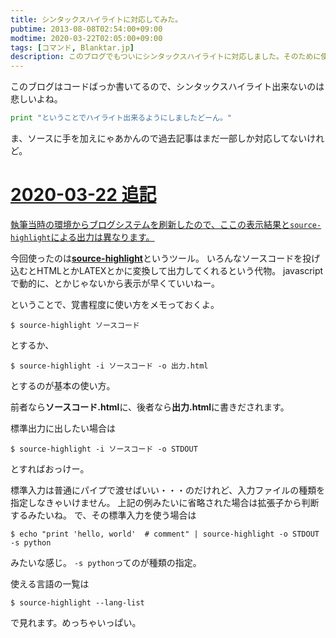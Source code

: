 ```yaml
---
title: シンタックスハイライトに対応してみた。
pubtime: 2013-08-08T02:54:00+09:00
modtime: 2020-03-22T02:05:00+09:00
tags: [コマンド, Blanktar.jp]
description: このブログでもついにシンタックスハイライトに対応しました。そのために使用した「source-highlight」というツールの使い方の解説です。
---
```


このブログはコードばっか書いてるので、シンタックスハイライト出来ないのは悲しいよね。
``` python
print "ということでハイライト出来るようにしましたどーん。"
```
ま、ソースに手を加えにゃあかんので過去記事はまだ一部しか対応してないけれど。

<ins date="2020-03-22">

# 2020-03-22 追記

執筆当時の環境からブログシステムを刷新したので、ここの表示結果と`source-highlight`による出力は異なります。

</ins>

今回使ったのは[**source-highlight**](http://www.gnu.org/software/src-highlite/)というツール。
いろんなソースコードを投げ込むとHTMLとかLATEXとかに変換して出力してくれるという代物。
javascriptで動的に、とかじゃないから表示が早くていいねー。

ということで、覚書程度に使い方をメモっておくよ。
``` shell
$ source-highlight ソースコード
```
とするか、
``` shell
$ source-highlight -i ソースコード -o 出力.html
```
とするのが基本の使い方。

前者なら**ソースコード.html**に、後者なら**出力.html**に書きだされます。

標準出力に出したい場合は
``` shell
$ source-highlight -i ソースコード -o STDOUT
```
とすればおっけー。

標準入力は普通にパイプで渡せばいい・・・のだけれど、入力ファイルの種類を指定しなきゃいけません。
上記の例みたいに省略された場合は拡張子から判断するみたいね。
で、その標準入力を使う場合は
``` shell
$ echo "print 'hello, world'  # comment" | source-highlight -o STDOUT -s python
```
みたいな感じ。
`-s python`ってのが種類の指定。

使える言語の一覧は
``` shell
$ source-highlight --lang-list
```
で見れます。めっちゃいっぱい。
